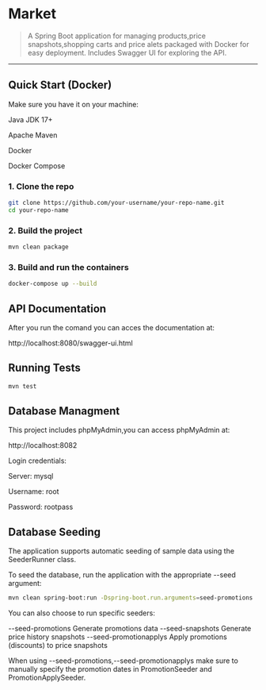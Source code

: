 # Market

> A Spring Boot application for managing products,price snapshots,shopping carts and price alets packaged with Docker for easy deployment. Includes Swagger UI for exploring the API.

---

## Quick Start (Docker)

Make sure you have it on your machine:

Java JDK 17+

Apache Maven

Docker

Docker Compose


### 1. Clone the repo

```bash
git clone https://github.com/your-username/your-repo-name.git
cd your-repo-name
```

### 2. Build the project
```bash
mvn clean package
```

### 3. Build and run the containers
```bash
docker-compose up --build
```


## API Documentation

After you run the comand you can acces the documentation at:

http://localhost:8080/swagger-ui.html


## Running Tests

```bash
mvn test
```


## Database Managment

This project includes phpMyAdmin,you can access phpMyAdmin at:

http://localhost:8082

Login credentials:

Server: mysql

Username: root

Password: rootpass



## Database Seeding
The application supports automatic seeding of sample data using the SeederRunner class.

To seed the database, run the application with the appropriate --seed argument:

```bash
mvn clean spring-boot:run -Dspring-boot.run.arguments=seed-promotions
```
You can also choose to run specific seeders:

--seed-promotions	Generate promotions data
--seed-snapshots	Generate price history snapshots
--seed-promotionapplys	Apply promotions (discounts) to price snapshots

When using --seed-promotions,--seed-promotionapplys make sure to manually specify the promotion dates in PromotionSeeder and PromotionApplySeeder.